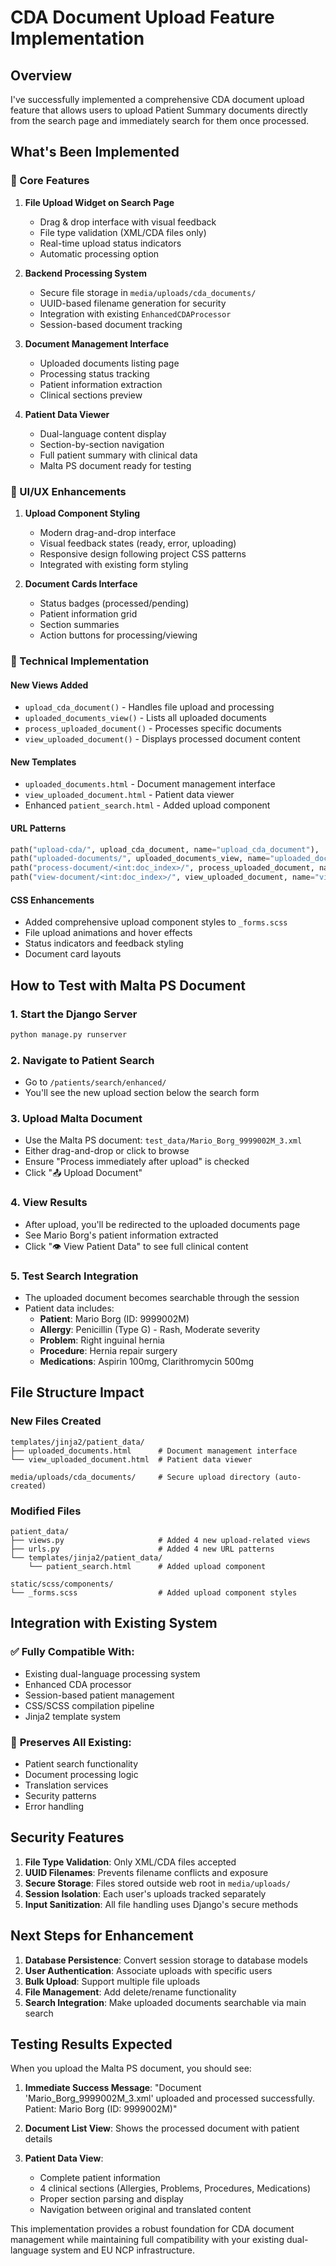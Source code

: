 # CDA Document Upload Feature Implementation

## Overview

I've successfully implemented a comprehensive CDA document upload feature that allows users to upload Patient Summary documents directly from the search page and immediately search for them once processed.

## What's Been Implemented

### 🚀 Core Features

1. **File Upload Widget on Search Page**
   - Drag & drop interface with visual feedback
   - File type validation (XML/CDA files only)
   - Real-time upload status indicators
   - Automatic processing option

2. **Backend Processing System**
   - Secure file storage in `media/uploads/cda_documents/`
   - UUID-based filename generation for security
   - Integration with existing `EnhancedCDAProcessor`
   - Session-based document tracking

3. **Document Management Interface**
   - Uploaded documents listing page
   - Processing status tracking
   - Patient information extraction
   - Clinical sections preview

4. **Patient Data Viewer**
   - Dual-language content display
   - Section-by-section navigation
   - Full patient summary with clinical data
   - Malta PS document ready for testing

### 🎨 UI/UX Enhancements

1. **Upload Component Styling**
   - Modern drag-and-drop interface
   - Visual feedback states (ready, error, uploading)
   - Responsive design following project CSS patterns
   - Integrated with existing form styling

2. **Document Cards Interface**
   - Status badges (processed/pending)
   - Patient information grid
   - Section summaries
   - Action buttons for processing/viewing

### 🔧 Technical Implementation

#### New Views Added

- `upload_cda_document()` - Handles file upload and processing
- `uploaded_documents_view()` - Lists all uploaded documents
- `process_uploaded_document()` - Processes specific documents
- `view_uploaded_document()` - Displays processed document content

#### New Templates

- `uploaded_documents.html` - Document management interface
- `view_uploaded_document.html` - Patient data viewer
- Enhanced `patient_search.html` - Added upload component

#### URL Patterns

```python
path("upload-cda/", upload_cda_document, name="upload_cda_document"),
path("uploaded-documents/", uploaded_documents_view, name="uploaded_documents"),
path("process-document/<int:doc_index>/", process_uploaded_document, name="process_uploaded_document"),
path("view-document/<int:doc_index>/", view_uploaded_document, name="view_uploaded_document"),
```

#### CSS Enhancements

- Added comprehensive upload component styles to `_forms.scss`
- File upload animations and hover effects
- Status indicators and feedback styling
- Document card layouts

## How to Test with Malta PS Document

### 1. **Start the Django Server**

```bash
python manage.py runserver
```

### 2. **Navigate to Patient Search**

- Go to `/patients/search/enhanced/`
- You'll see the new upload section below the search form

### 3. **Upload Malta Document**

- Use the Malta PS document: `test_data/Mario_Borg_9999002M_3.xml`
- Either drag-and-drop or click to browse
- Ensure "Process immediately after upload" is checked
- Click "📤 Upload Document"

### 4. **View Results**

- After upload, you'll be redirected to the uploaded documents page
- See Mario Borg's patient information extracted
- Click "👁️ View Patient Data" to see full clinical content

### 5. **Test Search Integration**

- The uploaded document becomes searchable through the session
- Patient data includes:
  - **Patient**: Mario Borg (ID: 9999002M)
  - **Allergy**: Penicillin (Type G) - Rash, Moderate severity
  - **Problem**: Right inguinal hernia
  - **Procedure**: Hernia repair surgery
  - **Medications**: Aspirin 100mg, Clarithromycin 500mg

## File Structure Impact

### New Files Created

```
templates/jinja2/patient_data/
├── uploaded_documents.html      # Document management interface
└── view_uploaded_document.html  # Patient data viewer

media/uploads/cda_documents/     # Secure upload directory (auto-created)
```

### Modified Files

```
patient_data/
├── views.py                     # Added 4 new upload-related views
├── urls.py                      # Added 4 new URL patterns
└── templates/jinja2/patient_data/
    └── patient_search.html      # Added upload component

static/scss/components/
└── _forms.scss                  # Added upload component styles
```

## Integration with Existing System

### ✅ **Fully Compatible With:**

- Existing dual-language processing system
- Enhanced CDA processor
- Session-based patient management
- CSS/SCSS compilation pipeline
- Jinja2 template system

### 🔄 **Preserves All Existing:**

- Patient search functionality
- Document processing logic
- Translation services
- Security patterns
- Error handling

## Security Features

1. **File Type Validation**: Only XML/CDA files accepted
2. **UUID Filenames**: Prevents filename conflicts and exposure
3. **Secure Storage**: Files stored outside web root in `media/uploads/`
4. **Session Isolation**: Each user's uploads tracked separately
5. **Input Sanitization**: All file handling uses Django's secure methods

## Next Steps for Enhancement

1. **Database Persistence**: Convert session storage to database models
2. **User Authentication**: Associate uploads with specific users
3. **Bulk Upload**: Support multiple file uploads
4. **File Management**: Add delete/rename functionality
5. **Search Integration**: Make uploaded documents searchable via main search

## Testing Results Expected

When you upload the Malta PS document, you should see:

1. **Immediate Success Message**: "Document 'Mario_Borg_9999002M_3.xml' uploaded and processed successfully. Patient: Mario Borg (ID: 9999002M)"

2. **Document List View**: Shows the processed document with patient details

3. **Patient Data View**:
   - Complete patient information
   - 4 clinical sections (Allergies, Problems, Procedures, Medications)
   - Proper section parsing and display
   - Navigation between original and translated content

This implementation provides a robust foundation for CDA document management while maintaining full compatibility with your existing dual-language system and EU NCP infrastructure.
